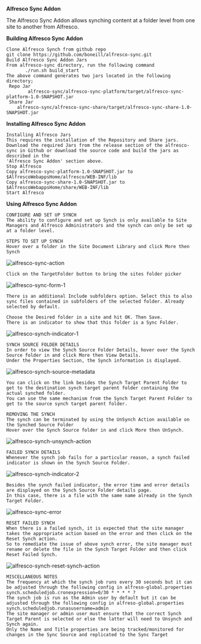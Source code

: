 **Alfresco Sync Addon**

The Alfresco Sync Addon allows synching content at a folder level from one site to another from Alfresco.

**Building Alfresco Sync Addon**
 
    Clone Alfresco Synch from github repo
    git clone https://github.com/boneill/alfresco-sync.git
    Build Alfresco Sync Addon Jars
    From alfresco-sync directory, run the following command 
 		   ./run.sh build_start
    The above command generates two jars located in the following directory;
   	 Repo Jar
    		alfresco-sync/alfresco-sync-platform/target/alfresco-sync-platform-1.0-SNAPSHOT.jar
	 Share Jar
 	 	alfresco-sync/alfresco-sync-share/target/alfresco-sync-share-1.0-SNAPSHOT.jar

**Installing Alfresco Sync Addon**

    Installing Alfresco Jars
    This requires the installation of the Repository and Share jars.
    Download the required Jars from the release section of the alfresco-sync in Github or download the source code and build the jars as described in the 
    'Alfresco Sync Addon' section above.
    Stop Alfresco
    Copy alfresco-sync-platform-1.0-SNAPSHOT.jar to $AlfrescoWebappsHome/alfresco/WEB-INF/lib
    Copy alfresco-sync-share-1.0-SNAPSHOT.jar to $AlfrescoWebappsHome/share/WEB-INF/lib
    Start Alfresco
 
**Using Alfresco Sync Addon**
       
    CONFIGURE AND SET UP SYNCH
    The ability to configure and set up Synch is only available to Site Managers and Alfresco Administrators and the synch can only be set up at a folder level.
    
    STEPS TO SET UP SYNCH
    Hover over a folder in the Site Document Library and click More then Synch
   ![alfresco-sync-action](https://user-images.githubusercontent.com/9836573/130548361-9f2aa0d5-5a98-48a2-b49b-90c81b23e112.jpg)
    
    Click on the TargetFolder button to bring the sites folder picker
   ![alfresco-sync-form-1](https://user-images.githubusercontent.com/9836573/130548867-deeaa235-28c9-49ac-83df-509e100784a5.jpg)

    There is an additional Include subfolders option. Select this to also sync files contained in subfolders of the selected folder. Already selected by default.
   
    Choose the Desired folder in a site and hit OK. Then Save.
    There is an indicator to show that this folder is a Sync Folder.
   ![alfresco-synch-indicator-1](https://user-images.githubusercontent.com/9836573/130549101-43558306-37f5-4738-b2a3-945283e7e3b6.jpg)
   
    SYNCH SOURCE FOLDER DETAILS
    In order to view the Synch Source Folder Details, hover over the Synch Source folder in and click More then View Details.
    Under the Properties Section, the Synch information is displayed.
   ![alfresco-synch-source-metadata](https://user-images.githubusercontent.com/9836573/130549274-f79abe44-a290-4dea-9f95-8703000468ac.jpg)
   
    You can click on the link besides the Synch Target Parent Folder to get to the destination synch target parent folder containing the actual synched folder. 
    You can use the same mechanism from the Synch Target Parent Folder to get to the source synch target parent folder.
    
    REMOVING THE SYNCH
    The synch can be terminated by using the UnSynch Action available on the Synched Source Folder
    Hover over the Synch Source folder in and click More then UnSynch.
   ![alfresco-synch-unsynch-action](https://user-images.githubusercontent.com/9836573/130549575-7569476d-3a65-400e-b103-207fefacccb0.jpg)

    FAILED SYNCH DETAILS
    Whenever the synch job fails for a particular reason, a synch failed indicator is shown on the Synch Source Folder.
   ![alfresco-synch-indicator-2](https://user-images.githubusercontent.com/9836573/130549657-3854375b-88b6-4ba3-8cf0-18c39ad882e7.jpg)
    
    Besides the synch failed indicator, the error time and error details are displayed on the Synch Source Folder details page. 
    In this case, there is a file with the same name already in the Synch Target Folder.
   ![alfresco-sync-error](https://user-images.githubusercontent.com/9836573/130550100-cde6d878-f43c-4b1d-8bb2-19f0b6e19e21.jpg)

    RESET FAILED SYNCH
    When there is a failed synch, it is expected that the site manager takes the appropriate action based on the error and then click on the Reset Synch action.
    So to remediate the issue of above synch error, the site manager must rename or delete the file in the Synch Target Folder and then click Reset Failed Synch.
   ![alfresco-synch-reset-synch-action](https://user-images.githubusercontent.com/9836573/130550207-41299087-554a-4bc1-b44d-6db1503735ff.jpg)

    MISCELLANEOUS NOTES
    The frequency at which the synch job runs every 30 seconds but it can be adjusted through the following config in alfreso-global.properties
    synch.scheduledjob.cronexpression=0/30 * * * * ?
    The synch job is run as the Admin user by default but it can be adjusted through the following config in alfreso-global.properties
    synch.scheduledjob.runasusername=admin
    The site manager or admin user must ensure that the correct Synch Target Parent is selected or else the latter will need to Unsynch and Synch again.
    Only the Name and Title properties are being tracked/monitored for changes in the Sync Source and replicated to the Sync Target






